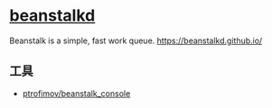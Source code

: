 # [beanstalkd](https://github.com/beanstalkd/beanstalkd)

Beanstalk is a simple, fast work queue. https://beanstalkd.github.io/

## 工具

* [ptrofimov/beanstalk_console](https://github.com/ptrofimov/beanstalk_console)
